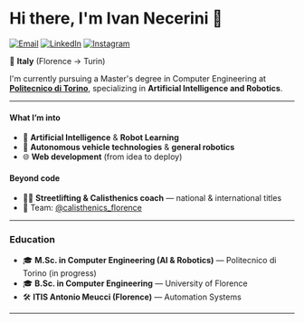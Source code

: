 <h1 align="left">Hi there, I'm Ivan Necerini 👋</h1>

<p align="left">
  <a href="mailto:ivan.necerini@gmail.com"><img src="https://img.shields.io/badge/Email-D14836?style=for-the-badge&logo=gmail&logoColor=white" alt="Email"/></a>
  <a href="https://www.linkedin.com/in/ivan-necerini-72201a204/" target="_blank"><img src="https://img.shields.io/badge/LinkedIn-0077B5?style=for-the-badge&logo=linkedin&logoColor=white" alt="LinkedIn"/></a>
  <a href="https://www.instagram.com/ivan_necerini" target="_blank"><img src="https://img.shields.io/badge/Instagram-E4405F?style=for-the-badge&logo=instagram&logoColor=white" alt="Instagram"/></a>
</p>
<p>

📍 <strong>Italy</strong> (Florence → Turin) 

 I'm currently pursuing a Master's degree in Computer Engineering at <strong><a href="https://www.polito.it/" target="_blank">Politecnico di Torino</a></strong>, specializing in <strong>Artificial Intelligence and Robotics</strong>.
</p>

---

#### What I’m into
- 🤖 <strong>Artificial Intelligence</strong> & <strong>Robot Learning</strong>   
- 🚗 <strong>Autonomous vehicle technologies</strong> & <strong>general robotics</strong>  
- 🌐 <strong>Web development</strong> (from idea to deploy)

#### Beyond code
- 🏋️‍♂️ <strong>Streetlifting & Calisthenics coach</strong> — national & international titles  
- 🐆 Team: <a href="https://instagram.com/calisthenics_florence" target="_blank">@calisthenics_florence</a>

---

### Education
- 🎓 <strong>M.Sc. in Computer Engineering (AI & Robotics)</strong> — Politecnico di Torino (in progress)  
- 🎓 <strong>B.Sc. in Computer Engineering</strong> — University of Florence  
- 🛠️ <strong>ITIS Antonio Meucci (Florence)</strong> — Automation Systems

---

